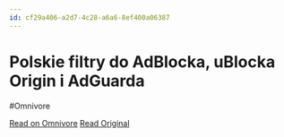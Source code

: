 ```yaml
---
id: cf29a406-a2d7-4c28-a6a6-8ef400a06387
---
```


# Polskie filtry do AdBlocka, uBlocka Origin i AdGuarda
#Omnivore

[Read on Omnivore](https://omnivore.app/me/polskie-filtry-do-ad-blocka-u-blocka-origin-i-ad-guarda-18db7030b2f)
[Read Original](https://majkiit.github.io/polish-ads-filter/)

